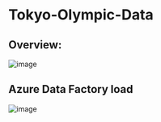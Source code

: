 # Tokyo-Olympic-Data

## Overview: 
![image](https://github.com/madanjatin18/Tokyo-Olympic-Data-Azure/assets/114446505/a2e3265c-a000-4874-a083-2b5f9e669cb8)


## Azure Data Factory load 
![image](https://github.com/madanjatin18/Tokyo-Olympic-Data-Azure/assets/114446505/eb40308d-bf66-4b6a-813c-34cd284ce5ba)



